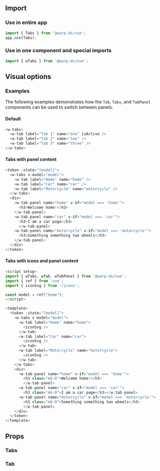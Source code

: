 ## Import

### Use in entire app
```js
import { Tabs } from '@warp-ds/vue';
app.use(Tabs);
```

### Use in one component and special imports

```js
import { wTabs } from '@warp-ds/vue';
```

## Visual options

### Examples
The following examples demonstrates how the `Tab`, `Tabs`, and `TabPanel` components can be used to switch between panels.

#### Default

```js
<w-tabs>
  <w-tab label="Tab 1" name="one" isActive />
  <w-tab label="Tab 2" name="two" />
  <w-tab label="Tab 3" name="three" />
</w-tabs>
```
#### Tabs with panel content

```js
<token :state="[model]">
  <w-tabs v-model="model">
    <w-tab label="Home" name="home" />
    <w-tab label="Car" name="car" />
    <w-tab label="Motorcycle" name="motorcycle" />
  </w-tabs>
  <div>
    <w-tab-panel name="home" v-if="model === 'home'">
      <h3>Welcome home!</h3>
    </w-tab-panel>
    <w-tab-panel name="car" v-if="model === 'car'">
      <h3>I am a car page</h3>
      </w-tab-panel>
    <w-tab-panel name="motorcycle" v-if="model === 'motorcycle'">
      <h3>Something something two wheels</h3>
    </w-tab-panel>
  </div>
</token>
```
#### Tabs with icons and panel content

```js
<script setup>
import { wTabs, wTab, wTabPanel } from '@warp-ds/vue';
import { ref } from 'vue';
import { iconSvg } from '/icons';

const model = ref("home");
</script>

<template>
  <token :state="[model]">
    <w-tabs v-model="model">
      <w-tab label="Home" name="home">
        <iconSvg />
      </w-tab>
      <w-tab label="Car" name="car">
        <iconSvg />
      </w-tab>
      <w-tab label="Motorcycle" name="motorcycle">
        <iconSvg />
      </w-tab>
    </w-tabs>
    <div>
      <w-tab-panel name="home" v-if="model === 'home'">
        <h3 class="mb-0">Welcome home!</h3>
        </w-tab-panel>
      <w-tab-panel name="car" v-if="model === 'car'">
        <h3 class="mb-0">I am a car page</h3></w-tab-panel>
      <w-tab-panel name="motorcycle" v-if="model === 'motorcycle'">
        <h3 class="mb-0">Something something two wheels</h3>
        </w-tab-panel>
    </div>
  </token>
</template>
```


## Props

### Tabs
<api-table type="vue" component="Tabs" />

### Tab
<api-table type="vue" component="Tab" />
